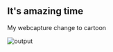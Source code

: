 ## It's amazing time 

My webcapture change to cartoon

![output](https://user-images.githubusercontent.com/106951689/208232876-0bc54e73-38c4-49e5-97b2-56be1c1c6e35.gif)
